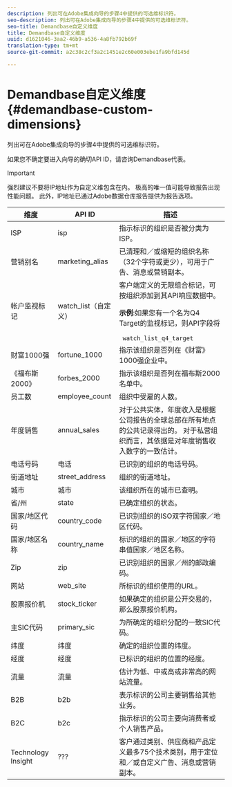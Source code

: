 ```yaml
---
description: 列出可在Adobe集成向导的步骤4中提供的可选维标识符。
seo-description: 列出可在Adobe集成向导的步骤4中提供的可选维标识符。
seo-title: Demandbase自定义维度
title: Demandbase自定义维度
uuid: d1621046-3aa2-46b9-a536-4a8fb792b69f
translation-type: tm+mt
source-git-commit: a2c38c2cf3a2c1451e2c60e003ebe1fa9bfd145d

---
```



# Demandbase自定义维度{#demandbase-custom-dimensions}

列出可在Adobe集成向导的步骤4中提供的可选维标识符。

如果您不确定要进入向导的确切API ID，请咨询Demandbase代表。

>[!IMPORTANT]
>
>强烈建议不要将IP地址作为自定义维包含在内。 极高的唯一值可能导致报告出现性能问题。 此外，IP地址已通过Adobe数据仓库报告提供为报告选项。

<table id="table_3B44A18BE5FE45BC83389F89B48D9B97"> 
 <thead> 
  <tr> 
   <th colname="col1" class="entry"> 维度 </th> 
   <th colname="col2" class="entry"> API ID </th> 
   <th colname="col3" class="entry"> 描述 </th> 
  </tr>
 </thead>
 <tbody> 
  <tr> 
   <td colname="col1"> ISP </td> 
   <td colname="col2"> isp </td> 
   <td colname="col3"> 指示标识的组织是否被分类为ISP。 </td> 
  </tr> 
  <tr> 
   <td colname="col1"> 营销别名 </td> 
   <td colname="col2"> marketing_alias </td> 
   <td colname="col3"> 已清理和／或缩短的组织名称（32个字符或更少），可用于广告、消息或营销副本。 </td> 
  </tr> 
  <tr> 
   <td colname="col1"> 帐户监视标记 </td> 
   <td colname="col2"> watch_list（自定义） </td> 
   <td colname="col3">客户端定义的无限组合标记，可按组织添加到其API响应数据中。 <p><b>示例</b>:如果您有一个名为Q4 Target的监视标记，则API字段将 </p> <code> watch_list_q4_target</code> </td> 
  </tr> 
  <tr> 
   <td colname="col1"> 财富1000强 </td> 
   <td colname="col2"> fortune_1000 </td> 
   <td colname="col3"> 指示该组织是否列在《财富》1000强企业中。 </td> 
  </tr> 
  <tr> 
   <td colname="col1"> 《福布斯2000》 </td> 
   <td colname="col2"> forbes_2000 </td> 
   <td colname="col3"> 指示该组织是否列在福布斯2000名单中。 </td> 
  </tr> 
  <tr> 
   <td colname="col1"> 员工数 </td> 
   <td colname="col2"> employee_count </td> 
   <td colname="col3"> 组织中受雇的人数。 </td> 
  </tr> 
  <tr> 
   <td colname="col1"> 年度销售 </td> 
   <td colname="col2"> annual_sales </td> 
   <td colname="col3"> 对于公共实体，年度收入是根据公司报告的全球总部在所有地点的公共记录得出的。 对于私营组织而言，其依据是对年度销售收入数字的一致估计。 </td> 
  </tr> 
  <tr> 
   <td colname="col1"> 电话号码 </td> 
   <td colname="col2"> 电话 </td> 
   <td colname="col3"> 已识别的组织的电话号码。 </td> 
  </tr> 
  <tr> 
   <td colname="col1"> 街道地址 </td> 
   <td colname="col2"> street_address </td> 
   <td colname="col3"> 组织的街道地址。 </td> 
  </tr> 
  <tr> 
   <td colname="col1"> 城市 </td> 
   <td colname="col2"> 城市 </td> 
   <td colname="col3"> 该组织所在的城市已查明。 </td> 
  </tr> 
  <tr> 
   <td colname="col1"> 省/州 </td> 
   <td colname="col2"> state </td> 
   <td colname="col3"> 已确定组织的状态。 </td> 
  </tr> 
  <tr> 
   <td colname="col1"> 国家/地区代码 </td> 
   <td colname="col2"> country_code </td> 
   <td colname="col3"> 已识别组织的ISO双字符国家／地区代码。 </td> 
  </tr> 
  <tr> 
   <td colname="col1"> 国家/地区名称 </td> 
   <td colname="col2"> country_name </td> 
   <td colname="col3"> 标识的组织的国家／地区的字符串值国家／地区名称。 </td> 
  </tr> 
  <tr> 
   <td colname="col1"> Zip </td> 
   <td colname="col2"> zip </td> 
   <td colname="col3"> 已识别组织的国家／州的邮政编码。 </td> 
  </tr> 
  <tr> 
   <td colname="col1"> 网站 </td> 
   <td colname="col2"> web_site </td> 
   <td colname="col3"> 所标识的组织使用的URL。 </td> 
  </tr> 
  <tr> 
   <td colname="col1"> 股票报价机 </td> 
   <td colname="col2"> stock_ticker </td> 
   <td colname="col3"> 如果确定的组织是公开交易的，那么股票报价机构。 </td> 
  </tr> 
  <tr> 
   <td colname="col1"> 主SIC代码 </td> 
   <td colname="col2"> primary_sic </td> 
   <td colname="col3"> 为所确定的组织分配的一致SIC代码。 </td> 
  </tr> 
  <tr> 
   <td colname="col1"> 纬度 </td> 
   <td colname="col2"> 纬度 </td> 
   <td colname="col3"> 确定的组织位置的纬度。 </td> 
  </tr> 
  <tr> 
   <td colname="col1"> 经度 </td> 
   <td colname="col2"> 经度 </td> 
   <td colname="col3"> 已标识的组织的位置的经度。 </td> 
  </tr> 
  <tr> 
   <td colname="col1"> 流量 </td> 
   <td colname="col2"> 流量 </td> 
   <td colname="col3"> 估计为低、中或高或非常高的网站流量。 </td> 
  </tr> 
  <tr> 
   <td colname="col1"> B2B </td> 
   <td colname="col2"> b2b </td> 
   <td colname="col3"> 表示标识的公司主要销售给其他业务。 </td> 
  </tr> 
  <tr> 
   <td colname="col1"> B2C </td> 
   <td colname="col2"> b2c </td> 
   <td colname="col3"> 指示标识的公司主要向消费者或个人销售产品。 </td> 
  </tr> 
  <tr> 
   <td colname="col1"> Technology Insight </td> 
   <td colname="col2"> ??? </td> 
   <td colname="col3"> 客户通过类别、供应商和产品定义最多75个技术类别，用于定位和／或自定义广告、消息或营销副本。 </td> 
  </tr> 
 </tbody> 
</table>

